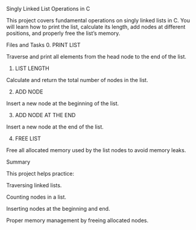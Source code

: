Singly Linked List Operations in C

This project covers fundamental operations on singly linked lists in C.
You will learn how to print the list, calculate its length, add nodes at different positions, and properly free the list’s memory.

Files and Tasks
0. PRINT LIST

Traverse and print all elements from the head node to the end of the list.

1. LIST LENGTH

Calculate and return the total number of nodes in the list.

2. ADD NODE

Insert a new node at the beginning of the list.

3. ADD NODE AT THE END

Insert a new node at the end of the list.

4. FREE LIST

Free all allocated memory used by the list nodes to avoid memory leaks.

Summary

This project helps practice:

Traversing linked lists.

Counting nodes in a list.

Inserting nodes at the beginning and end.

Proper memory management by freeing allocated nodes.
